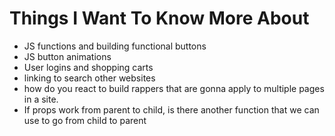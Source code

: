 # Things I Want To Know More About

* JS functions and building functional buttons
* JS button animations
* User logins and shopping carts
* linking to search other websites
* how do you react to build rappers that are gonna apply to multiple pages in a site.
* If props work from parent to child, is there another function that we can use to go from child to parent